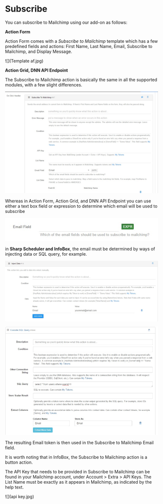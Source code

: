 # Subscribe

You can subscribe to Mailchimp using our add-on as follows:


**Action Form**

Action Form comes with a *Subscribe to Mailchimp* template which has a few predefined fields and actions: First Name, Last Name, Email, Subscribe to Mailchimp, and Display Message.

![](Template af.jpg)

**Action Grid, DNN API Endpoint**


The Subscribe to Mailchimp action is basically the same in all the supported modules, with a few slight differences.



![](subsc.jpg)


Whereas in Action Form, Action Grid, and DNN API Endpoint you can use either a text box field or expression to determine which email will be used to subscribe


![](expr.jpg)


in **Sharp Scheduler and InfoBox**, the email must be determined by ways of injecting data or SQL query, for example.


![](inject.jpg)


![](sql.jpg)

The resulting Email token is then used in the Subscribe to Mailchimp Email field.

It is worth noting that in InfoBox, the Subscribe to Mailchimp action is a button action.

The API Key that needs to be provided in Subscribe to Mailchimp can be found in your Mailchimp account, under Account > Extra > API Keys. The List Name must be exactly as it appears in Mailchimp, as indicated by the help text.


![](api  key.jpg)